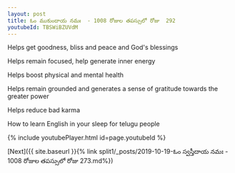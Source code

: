 ```yaml
---
layout: post
title: ఓం ముకుందాయ నమః  - 1008 రోజుల తపస్సులో రోజు  292
youtubeId: TBSWiBZUVdM
---
```

 
 
Helps get goodness, bliss and peace and God's blessings
 
Helps remain focused, help generate inner energy 
 
Helps boost physical and mental health 
 
Helps remain grounded and generates a sense of gratitude towards the greater power 
 
Helps reduce bad karma
 
How to learn English in your sleep for telugu people
 
 
 
 


{% include youtubePlayer.html id=page.youtubeId %}
 
[Next]({{ site.baseurl }}{% link split1/_posts/2019-10-19-ఓం స్వస్తీదాయ నమః  - 1008 రోజుల తపస్సులో రోజు  273.md%})
 
